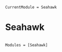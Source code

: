 ```@meta
CurrentModule = Seahawk
```

# Seahawk

```@index
```

```@autodocs
Modules = [Seahawk]
```
